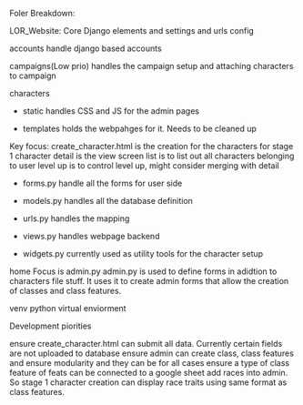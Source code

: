 Foler Breakdown: 

LOR_Website: 
Core Django elements and settings and urls config 

accounts
handle django based accounts 

campaigns(Low prio)
handles the campaign setup and attaching characters to campaign

characters 

- static
handles CSS and JS for the admin pages

- templates
holds the webpahges for it. Needs to be cleaned up

Key focus: 
create_character.html is the creation for the characters for stage 1 
character detail is the view screen 
list is to list out all characters belonging to user
level up is to control level up, might consider merging with detail

- forms.py
handle all the forms for user side 
- models.py
handles all the database definition 

- urls.py
handles the mapping

- views.py
handles webpage backend

- widgets.py
currently used as utility tools for the character setup

home
Focus is admin.py
admin.py is used to define forms in adidtion to characters file stuff. It uses it to create 
admin forms that allow the creation of classes and class features. 


venv
python virtual enviorment 




Development piorities

ensure create_character.html can submit all data. Currently certain fields are not uploaded 
to database
ensure admin can create class, class features and ensure modularity and they can be for all cases
ensure a type of class feature of feats can be connected to a google sheet
add races into admin. So stage 1 character creation can display race traits using same format as
class features. 
